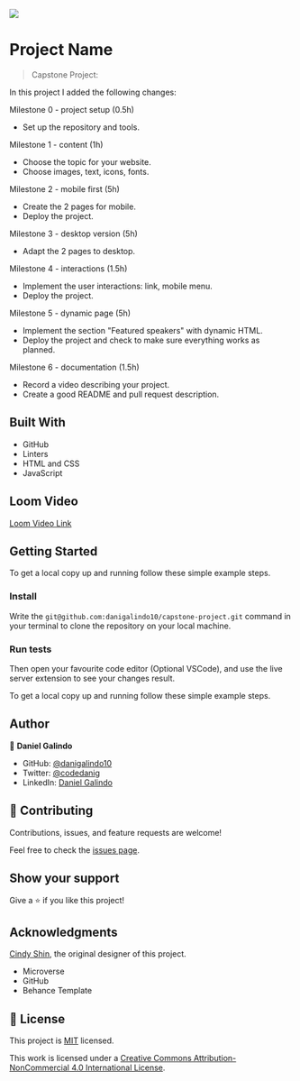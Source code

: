 ![](https://img.shields.io/badge/Microverse-blueviolet)

# Project Name

> Capstone Project:

In this project I added the following changes:

Milestone 0 - project setup (0.5h)
- Set up the repository and tools.

Milestone 1 - content (1h)
- Choose the topic for your website.
- Choose images, text, icons, fonts.

Milestone 2 - mobile first (5h)
- Create the 2 pages for mobile.
- Deploy the project.

Milestone 3 - desktop version (5h)
- Adapt the 2 pages to desktop.

Milestone 4 - interactions (1.5h)
- Implement the user interactions: link, mobile menu.
- Deploy the project.

Milestone 5 - dynamic page (5h)
- Implement the section "Featured speakers" with dynamic HTML.
- Deploy the project and check to make sure everything works as planned.

Milestone 6 - documentation (1.5h)
- Record a video describing your project.
- Create a good README and pull request description.


## Built With

- GitHub
- Linters
- HTML and CSS
- JavaScript

## Loom Video

[Loom Video Link](https://www.loom.com/share/46f14db440e44d97bb9e651c2e3171d7)


## Getting Started

To get a local copy up and running follow these simple example steps.

### Install

Write the `git@github.com:danigalindo10/capstone-project.git` command in your terminal to clone the repository on your local machine. 

### Run tests

Then open your favourite code editor (Optional VSCode), and use the live server extension to see your changes result.


To get a local copy up and running follow these simple example steps.


## Author

👤 **Daniel Galindo**

- GitHub: [@danigalindo10](https://github.com/danigalindo10)
- Twitter: [@codedanig](https://twitter.com/codedanig)
- LinkedIn: [Daniel Galindo](https://www.linkedin.com/in/daniel-galindo-31b922236/)

## 🤝 Contributing

Contributions, issues, and feature requests are welcome!

Feel free to check the [issues page](https://github.com/danigalindo10/capstone-project/issues).

## Show your support

Give a ⭐️ if you like this project!

## Acknowledgments

[Cindy Shin](https://www.behance.net/adagio07), the original designer of this project.
- Microverse
- GitHub
- Behance Template 

## 📝 License

This project is [MIT](./MIT.md) licensed.

This work is licensed under a [Creative Commons Attribution-NonCommercial 4.0 International License](https://creativecommons.org/licenses/by-nc/4.0/).
